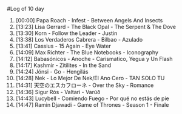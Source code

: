 #Log of 10 day

1. [00:00] Papa Roach - Infest - Between Angels And Insects
1. [13:23] Lisa Gerrard - The Black Opal - The Serpent & The Dove
1. [13:30] Korn - Follow the Leader - Justin
1. [13:38] Los Verdaderos Cabrera - Bilbao - Azulado
1. [13:41] Cassius - 15 Again - Eye Water
1. [14:09] Max Richter - The Blue Notebooks - Iconography
1. [14:12] Babasónicos - Anoche - Carismatico, Yegua y Un Flash
1. [14:17] Kashmir - Zitilites - In the Sand
1. [14:24] Jónsi - Go - Hengilás
1. [14:28] Nek - Lo Mejor De Nek/El Ano Cero - TAN SOLO TU
1. [14:31] 天空のエスカフローネ - Over the Sky - Romance
1. [14:36] Sigur Rós - Valtari - Varúð
1. [14:43] Lucybell - Comiendo Fuego - Por qué no estás de pie
1. [14:47] Ramin Djawadi - Game of Thrones - Season 1 - Finale
